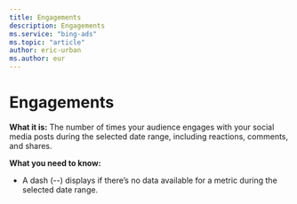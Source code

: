 ```yaml
---
title: Engagements
description: Engagements
ms.service: "bing-ads"
ms.topic: "article"
author: eric-urban
ms.author: eur
---
```


# Engagements

**What it is:**  The number of times your audience engages with your social media posts during the selected date range, including reactions, comments, and shares.

**What you need to know:**
- A dash (--) displays if there’s no data available for a metric during the selected date range.


